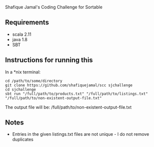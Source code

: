 Shafique Jamal's Coding Challenge for Sortable

## Requirements

- scala 2.11
- java 1.8
- SBT

## Instructions for running this

In a *nix terminal:

```
cd /path/to/some/directory
git clone https://github.com/shafiquejamal/scc sjchallenge
cd sjchallenge
sbt run "/full/path/to/products.txt" "/full/path/to/listings.txt" "/full/path/to/non-existent-output-file.txt"
```

The output file will be: /full/path/to/non-existent-output-file.txt

## Notes

- Entries in the given listings.txt files are not unique - I do not remove duplicates
